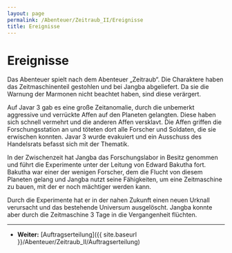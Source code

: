 ```yaml
---
layout: page
permalink: /Abenteuer/Zeitraub_II/Ereignisse
title: Ereignisse
---
```


# Ereignisse

Das Abenteuer spielt nach dem Abenteuer „Zeitraub“. Die Charaktere haben das Zeitmaschinenteil gestohlen und bei Jangba abgeliefert. Da sie die Warnung der Marmonen nicht beachtet haben, sind diese verärgert.

Auf Javar 3 gab es eine große Zeitanomalie, durch die unbemerkt aggressive und verrückte Affen auf den Planeten gelangten. Diese haben sich schnell vermehrt und die anderen Affen versklavt. Die Affen griffen die Forschungsstation an und töteten dort alle Forscher und Soldaten, die sie erwischen konnten. Javar 3 wurde evakuiert und ein Ausschuss des Handelsrats befasst sich mit der Thematik.

In der Zwischenzeit hat Jangba das Forschungslabor in Besitz genommen und führt die Experimente unter der Leitung von Edward Bakutha fort. Bakutha war einer der wenigen Forscher, dem die Flucht von diesem Planeten gelang und Jangba nutzt seine Fähigkeiten, um eine Zeitmaschine zu bauen, mit der er noch mächtiger werden kann.

Durch die Experimente hat er in der nahen Zukunft einen neuen Urknall verursacht und das bestehende Universum ausgelöscht. Jangba konnte aber durch die Zeitmaschine 3 Tage in die Vergangenheit flüchten.

***

- **Weiter:** [Auftragserteilung]({{ site.baseurl }}/Abenteuer/Zeitraub_II/Auftragserteilung)
